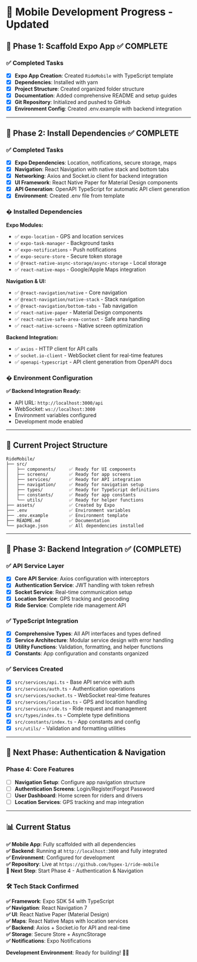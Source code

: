 # 📱 Mobile Development Progress - Updated

## 🎯 Phase 1: Scaffold Expo App ✅ COMPLETE

### ✅ Completed Tasks
- [x] **Expo App Creation**: Created `RideMobile` with TypeScript template
- [x] **Dependencies**: Installed with yarn
- [x] **Project Structure**: Created organized folder structure
- [x] **Documentation**: Added comprehensive README and setup guides
- [x] **Git Repository**: Initialized and pushed to GitHub
- [x] **Environment Config**: Created .env.example with backend integration

---

## 🎯 Phase 2: Install Dependencies ✅ COMPLETE

### ✅ Completed Tasks
- [x] **Expo Dependencies**: Location, notifications, secure storage, maps
- [x] **Navigation**: React Navigation with native stack and bottom tabs
- [x] **Networking**: Axios and Socket.io client for backend integration
- [x] **UI Framework**: React Native Paper for Material Design components
- [x] **API Generation**: OpenAPI TypeScript for automatic API client generation
- [x] **Environment**: Created .env file from template

### � Installed Dependencies

**Expo Modules:**
- ✅ `expo-location` - GPS and location services
- ✅ `expo-task-manager` - Background tasks
- ✅ `expo-notifications` - Push notifications
- ✅ `expo-secure-store` - Secure token storage
- ✅ `@react-native-async-storage/async-storage` - Local storage
- ✅ `react-native-maps` - Google/Apple Maps integration

**Navigation & UI:**
- ✅ `@react-navigation/native` - Core navigation
- ✅ `@react-navigation/native-stack` - Stack navigation
- ✅ `@react-navigation/bottom-tabs` - Tab navigation
- ✅ `react-native-paper` - Material Design components
- ✅ `react-native-safe-area-context` - Safe area handling
- ✅ `react-native-screens` - Native screen optimization

**Backend Integration:**
- ✅ `axios` - HTTP client for API calls
- ✅ `socket.io-client` - WebSocket client for real-time features
- ✅ `openapi-typescript` - API client generation from OpenAPI docs

### � Environment Configuration

**✅ Backend Integration Ready:**
- API URL: `http://localhost:3000/api`
- WebSocket: `ws://localhost:3000`
- Environment variables configured
- Development mode enabled

---

## 📂 Current Project Structure

```
RideMobile/
├── src/
│   ├── components/     ✅ Ready for UI components
│   ├── screens/        ✅ Ready for app screens
│   ├── services/       ✅ Ready for API integration
│   ├── navigation/     ✅ Ready for navigation setup
│   ├── types/          ✅ Ready for TypeScript definitions
│   ├── constants/      ✅ Ready for app constants
│   └── utils/          ✅ Ready for helper functions
├── assets/             ✅ Created by Expo
├── .env                ✅ Environment variables
├── .env.example        ✅ Environment template
├── README.md           ✅ Documentation
└── package.json        ✅ All dependencies installed
```

---

## 🚀 Phase 3: Backend Integration ✅ (COMPLETE)

### ✅ API Service Layer
- [x] **Core API Service**: Axios configuration with interceptors
- [x] **Authentication Service**: JWT handling with token refresh
- [x] **Socket Service**: Real-time communication setup
- [x] **Location Service**: GPS tracking and geocoding
- [x] **Ride Service**: Complete ride management API

### ✅ TypeScript Integration
- [x] **Comprehensive Types**: All API interfaces and types defined
- [x] **Service Architecture**: Modular service design with error handling
- [x] **Utility Functions**: Validation, formatting, and helper functions
- [x] **Constants**: App configuration and constants organized

### ✅ Services Created
- [x] `src/services/api.ts` - Base API service with auth
- [x] `src/services/auth.ts` - Authentication operations
- [x] `src/services/socket.ts` - WebSocket real-time features
- [x] `src/services/location.ts` - GPS and location handling
- [x] `src/services/ride.ts` - Ride request and management
- [x] `src/types/index.ts` - Complete type definitions
- [x] `src/constants/index.ts` - App constants and config
- [x] `src/utils/` - Validation and formatting utilities

---

## 🚀 Next Phase: Authentication & Navigation

### Phase 4: Core Features
- [ ] **Navigation Setup**: Configure app navigation structure
- [ ] **Authentication Screens**: Login/Register/Forgot Password
- [ ] **User Dashboard**: Home screen for riders and drivers
- [ ] **Location Services**: GPS tracking and map integration

---

## 📊 Current Status

**✅ Mobile App**: Fully scaffolded with all dependencies  
**✅ Backend**: Running at `http://localhost:3000` and fully integrated  
**✅ Environment**: Configured for development  
**✅ Repository**: Live at `https://github.com/hypex-1/ride-mobile`  
**🎯 Next Step**: Start Phase 4 - Authentication & Navigation

### 🛠️ Tech Stack Confirmed

**✅ Framework**: Expo SDK 54 with TypeScript  
**✅ Navigation**: React Navigation 7  
**✅ UI**: React Native Paper (Material Design)  
**✅ Maps**: React Native Maps with location services  
**✅ Backend**: Axios + Socket.io for API and real-time  
**✅ Storage**: Secure Store + AsyncStorage  
**✅ Notifications**: Expo Notifications  

**Development Environment**: Ready for building! 🚀📱
